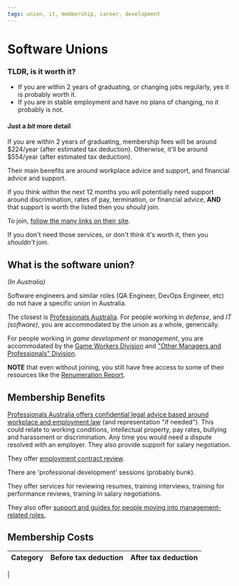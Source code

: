 ```yaml
---
tags: union, it, membership, career, development
---
```


# Software Unions

### TLDR, is it worth it?

- If you are within 2 years of graduating, or changing jobs regularly, yes it is probably worth it.
- If you are in stable employment and have no plans of changing, no it probably is not.

#### Just a *bit* more detail

If you are within 2 years of graduating, membership fees will be around $224/year (after estimated tax deduction).
Otherwise, it'll be around $554/year (after estimated tax deduction).

Their main benefits are around workplace advice and support, and financial advice and support.

If you think within the next 12 months you will potentially need support around discrimination, rates of pay, termination, or financial advice, **AND** that support is worth the listed then you *should* join.

To join, [follow the many links on their site](https://www.professionalsaustralia.org.au/Shared_Content/Forms/Join_Forms/JoinPA.aspx).

If you don't need those services, or don't think it's worth it, then you *shouldn't* join.

## What is the software union?

*(In Australia)*

Software engineers and similar roles (QA Engineer, DevOps Engineer, etc) do not have a specific union in Australia.

The closest is [Professionals Australia](https://www.professionalsaustralia.org.au/Professionals).
For people working in *defense*, and *IT (software)*, you are accommodated by the union as a whole, generically.

For people working in *game development* or *management*, you are accommodated by the [Game Workers Division](https://gameworkers.professionalsaustralia.org.au/Gameworkers/About_us/Game_Workers/Content/About_us.aspx?hkey=ed658304-2d45-4f0e-8d3f-e38c36aac577) and ["Other Managers and Professionals" Division](https://www.professionalsaustralia.org.au/Professionals/Content/Structure_Professionals/Divisions_Groups/Managers_Professionals.aspx?Code=FED-MPD&GroupID=COMMITTEE/FED-MPD).

**NOTE** that even without joining, you still have free access to some of their resources like the [Renumeration Report](http://apesma.informz.net/apesma/data/images/2021-22%20ICT%20Employment%20and%20Remuneration%20Report.pdf).

## Membership Benefits

[Professionals Australia offers confidential legal advice based around workplace and employment law](https://www.professionalsaustralia.org.au/Professionals/Content/Services_Content/workplace.aspx) (and representation "if needed").
This could relate to working conditions, intellectual property, pay rates, bullying and harassment or discrimination. Any time you would need a dispute resolved with an employer.
They also provide support for salary negotiation.

They offer [employment contract review](https://www.professionalsaustralia.org.au/Professionals/Content/Services_Content/workplace.aspx).

There are 'professional development' sessions (probably bunk).

They offer services for reviewing resumes, training interviews, training for performance reviews, training in salary negotiations.

They also offer [support and guides for people moving into management-related roles.](https://www.professionalsaustralia.org.au/Professionals/Content/Services_Content/career.aspx)

## Membership Costs

| Category | Before tax deduction | After tax deduction |
| --- | --- | --- |
| 

